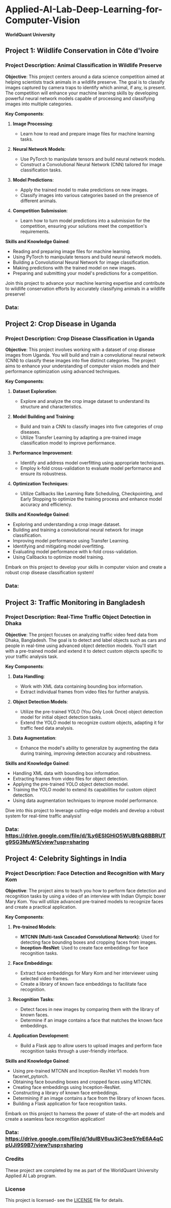# Applied-AI-Lab-Deep-Learning-for-Computer-Vision
**WorldQuant University**

## Project 1: Wildlife Conservation in Côte d'Ivoire
### Project Description: Animal Classification in Wildlife Preserve

**Objective**: This project centers around a data science competition aimed at helping scientists track animals in a wildlife preserve. The goal is to classify images captured by camera traps to identify which animal, if any, is present. The competition will enhance your machine learning skills by developing powerful neural network models capable of processing and classifying images into multiple categories.

**Key Components**:

1. **Image Processing**:
   - Learn how to read and prepare image files for machine learning tasks.

2. **Neural Network Models**:
   - Use PyTorch to manipulate tensors and build neural network models.
   - Construct a Convolutional Neural Network (CNN) tailored for image classification tasks.

3. **Model Predictions**:
   - Apply the trained model to make predictions on new images.
   - Classify images into various categories based on the presence of different animals.

4. **Competition Submission**:
   - Learn how to turn model predictions into a submission for the competition, ensuring your solutions meet the competition's requirements.

**Skills and Knowledge Gained**:

- Reading and preparing image files for machine learning.
- Using PyTorch to manipulate tensors and build neural network models.
- Building a Convolutional Neural Network for image classification.
- Making predictions with the trained model on new images.
- Preparing and submitting your model's predictions for a competition.

Join this project to advance your machine learning expertise and contribute to wildlife conservation efforts by accurately classifying animals in a wildlife preserve!
### Data: 
  
## Project 2: Crop Disease in Uganda
### Project Description: Crop Disease Classification in Uganda

**Objective**: This project involves working with a dataset of crop disease images from Uganda. You will build and train a convolutional neural network (CNN) to classify these images into five distinct categories. The project aims to enhance your understanding of computer vision models and their performance optimization using advanced techniques.

**Key Components**:

1. **Dataset Exploration**:
   - Explore and analyze the crop image dataset to understand its structure and characteristics.

2. **Model Building and Training**:
   - Build and train a CNN to classify images into five categories of crop diseases.
   - Utilize Transfer Learning by adapting a pre-trained image classification model to improve performance.

3. **Performance Improvement**:
   - Identify and address model overfitting using appropriate techniques.
   - Employ k-fold cross-validation to evaluate model performance and ensure its robustness.

4. **Optimization Techniques**:
   - Utilize Callbacks like Learning Rate Scheduling, Checkpointing, and Early Stopping to optimize the training process and enhance model accuracy and efficiency.

**Skills and Knowledge Gained**:

- Exploring and understanding a crop image dataset.
- Building and training a convolutional neural network for image classification.
- Improving model performance using Transfer Learning.
- Identifying and mitigating model overfitting.
- Evaluating model performance with k-fold cross-validation.
- Using Callbacks to optimize model training.

Embark on this project to develop your skills in computer vision and create a robust crop disease classification system!
### Data: 

## Project 3: Traffic Monitoring in Bangladesh
### Project Description: Real-Time Traffic Object Detection in Dhaka

**Objective**: The project focuses on analyzing traffic video feed data from Dhaka, Bangladesh. The goal is to detect and label objects such as cars and people in real-time using advanced object detection models. You'll start with a pre-trained model and extend it to detect custom objects specific to your traffic analysis task.

**Key Components**:

1. **Data Handling**: 
   - Work with XML data containing bounding box information.
   - Extract individual frames from video files for further analysis.

2. **Object Detection Models**:
   - Utilize the pre-trained YOLO (You Only Look Once) object detection model for initial object detection tasks.
   - Extend the YOLO model to recognize custom objects, adapting it for traffic feed data analysis.

3. **Data Augmentation**:
   - Enhance the model's ability to generalize by augmenting the data during training, improving detection accuracy and robustness.

**Skills and Knowledge Gained**:

- Handling XML data with bounding box information.
- Extracting frames from video files for object detection.
- Applying the pre-trained YOLO object detection model.
- Training the YOLO model to extend its capabilities for custom object detection.
- Using data augmentation techniques to improve model performance.

Dive into this project to leverage cutting-edge models and develop a robust system for real-time traffic analysis!
### Data: https://drive.google.com/file/d/1Ly6ESIGHiO5WUBfkQ8BBRUTg9SG3MuWS/view?usp=sharing

## Project 4: Celebrity Sightings in India
### Project Description: Face Detection and Recognition with Mary Kom

**Objective**: The project aims to teach you how to perform face detection and recognition tasks by using a video of an interview with Indian Olympic boxer Mary Kom. You will utilize advanced pre-trained models to recognize faces and create a practical application.

**Key Components**:

1. **Pre-trained Models**: 
   - **MTCNN (Multi-task Cascaded Convolutional Network)**: Used for detecting face bounding boxes and cropping faces from images.
   - **Inception-ResNet**: Used to create face embeddings for face recognition tasks.

2. **Face Embeddings**:
   - Extract face embeddings for Mary Kom and her interviewer using selected video frames.
   - Create a library of known face embeddings to facilitate face recognition.

3. **Recognition Tasks**:
   - Detect faces in new images by comparing them with the library of known faces.
   - Determine if an image contains a face that matches the known face embeddings.

4. **Application Development**:
   - Build a Flask app to allow users to upload images and perform face recognition tasks through a user-friendly interface.

**Skills and Knowledge Gained**:

- Using pre-trained MTCNN and Inception-ResNet V1 models from facenet_pytorch.
- Obtaining face bounding boxes and cropped faces using MTCNN.
- Creating face embeddings using Inception-ResNet.
- Constructing a library of known face embeddings.
- Determining if an image contains a face from the library of known faces.
- Building a Flask application for face recognition tasks.

Embark on this project to harness the power of state-of-the-art models and create a seamless face recognition application!
### Data: https://drive.google.com/file/d/1dulBV6uu3iC3eeSYeE6A4qCpUJi9S9B7/view?usp=sharing

  
### Credits
These project are completed by me as part of the WorldQuant University Applied AI Lab program.

### License
This project is licensed- see the [LICENSE](https://creativecommons.org/licenses/by-nc-nd/4.0/) file for details.
